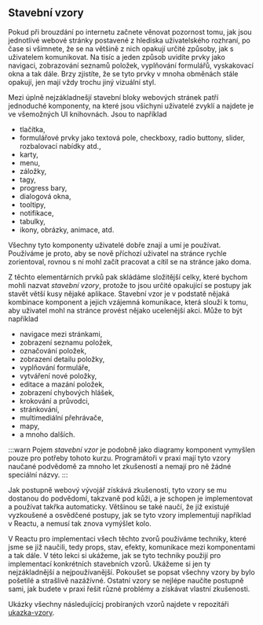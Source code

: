 ## Stavební vzory

Pokud při brouzdání po internetu začnete věnovat pozornost tomu, jak jsou jednotlivé webové stránky postavené z hlediska uživatelského rozhraní, po čase si všimnete, že se na většině z nich opakují určité způsoby, jak s uživatelem komunikovat. Na tisíc a jeden způsob uvidíte prvky jako navigaci, zobrazování seznamů položek, vyplňování formulářů, vyskakovací okna a tak dále. Brzy zjistíte, že se tyto prvky v mnoha obměnách stále opakují, jen mají vždy trochu jiný vizuální styl.

Mezi úplně nejzákladnešjí stavební bloky webových stránek patří jednoduché komponenty, na které jsou všichyni uživatelé zvyklí a najdete je ve všemožných UI knihovnách. Jsou to například

- tlačítka,
- formulářové prvky jako textová pole, checkboxy, radio buttony, slider, rozbalovací nabídky atd.,
- karty,
- menu,
- záložky,
- tagy,
- progress bary,
- dialogová okna,
- tooltipy,
- notifikace,
- tabulky,
- ikony, obrázky, animace, atd.

Všechny tyto komponenty uživatelé dobře znají a umí je používat. Používáme je proto, aby se nově příchozí uživatel na stránce rychle zorientoval, rovnou s ní mohl začít pracovat a cítil se na stránce jako doma.

Z těchto elementárních prvků pak skládáme složitější celky, které bychom mohli nazvat _stavební vzory_, protože to jsou určité opakující se postupy jak stavět větší kusy nějaké aplikace. Stavební vzor je v podstatě nějaká kombinace komponent a jejich vzájemná komunikace, která slouží k tomu, aby uživatel mohl na stránce provést nějako ucelenější akci. Může to být například

- navigace mezi stránkami,
- zobrazení seznamu položek,
- označování položek,
- zobrazení detailu položky,
- vyplňování formuláře,
- vytváření nové položky,
- editace a mazání položek,
- zobrazení chybových hlášek,
- krokování a průvodci,
- stránkování,
- multimediální přehrávače,
- mapy,
- a mnoho dalších.

:::warn
Pojem _stavební vzor_ je podobně jako diagramy komponent vymyšlen pouze pro potřeby tohoto kurzu. Programátoři v praxi mají tyto vzory naučané podvědomě za mnoho let zkušeností a nemají pro ně žádné speciální názvy.
:::

Jak postupně webový vývojář získává zkušenosti, tyto vzory se mu dostanou do podvědomí, takzvaně pod kůži, a je schopen je implementovat a používat takřka automaticky. Většinou se také naučí, že již existujé vyzkoušené a osvědčené postupy, jak se tyto vzory implementují například v Reactu, a nemusí tak znova vymýšlet kolo. 

V Reactu pro implementaci všech těchto zvorů používáme techniky, které jsme se již naučili, tedy props, stav, efekty, komunikace mezi komponentami a tak dále. V této lekci si ukážeme, jak se tyto techniky použijí pro implementací konkrétních stavebních vzorů. Ukážeme si jen ty nejzákladnější a nejpoužívanější. Pokoušet se popsat všechny vzory by bylo pošetilé a strašlivě nazážívné. Ostatní vzory se nejlépe naučíte postupně sami, jak budete v praxi řešit různé problémy a získávat vlastní zkušenosti.

Ukázky všechny následujícícj probíraných vzorů najdete v repozitáři [ukazka-vzory](https://github.com/Czechitas-podklady-WEB/ukazka-vzory).
